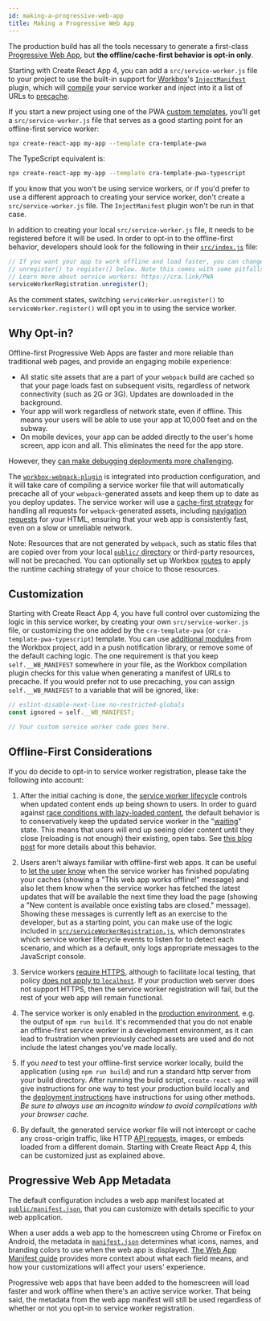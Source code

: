 ```yaml
---
id: making-a-progressive-web-app
title: Making a Progressive Web App
---
```


The production build has all the tools necessary to generate a first-class
[Progressive Web App](https://developer.mozilla.org/en-US/docs/Web/Progressive_web_apps),
but **the offline/cache-first behavior is opt-in only**.

Starting with Create React App 4, you can add a `src/service-worker.js` file to
your project to use the built-in support for
[Workbox](https://developers.google.com/web/tools/workbox/)'s
[`InjectManifest`](https://developers.google.com/web/tools/workbox/reference-docs/latest/module-workbox-webpack-plugin.InjectManifest)
plugin, which will
[compile](https://developers.google.com/web/tools/workbox/guides/using-bundlers)
your service worker and inject into it a list of URLs to
[precache](https://developers.google.com/web/tools/workbox/guides/precache-files).

If you start a new project using one of the PWA [custom
templates](https://create-react-app.dev/docs/custom-templates/), you'll get a
`src/service-worker.js` file that serves as a good starting point for an
offline-first service worker:

```sh
npx create-react-app my-app --template cra-template-pwa
```

The TypeScript equivalent is:

```sh
npx create-react-app my-app --template cra-template-pwa-typescript
```

If you know that you won't be using service workers, or if you'd prefer to use a
different approach to creating your service worker, don't create a
`src/service-worker.js` file. The `InjectManifest` plugin won't be run in that
case.

In addition to creating your local `src/service-worker.js` file, it needs to be
registered before it will be used. In order to opt-in to the offline-first
behavior, developers should look for the following in their
[`src/index.js`](https://github.com/cra-template/pwa/blob/master/packages/cra-template-pwa/template/src/index.js)
file:

```js
// If you want your app to work offline and load faster, you can change
// unregister() to register() below. Note this comes with some pitfalls.
// Learn more about service workers: https://cra.link/PWA
serviceWorkerRegistration.unregister();
```

As the comment states, switching `serviceWorker.unregister()` to
`serviceWorker.register()` will opt you in to using the service worker.

## Why Opt-in?

Offline-first Progressive Web Apps are faster and more reliable than traditional
web pages, and provide an engaging mobile experience:

- All static site assets that are a part of your `webpack` build are cached so
  that your page loads fast on subsequent visits, regardless of network
  connectivity (such as 2G or 3G). Updates are downloaded in the background.
- Your app will work regardless of network state, even if offline. This means
  your users will be able to use your app at 10,000 feet and on the subway.
- On mobile devices, your app can be added directly to the user's home screen,
  app icon and all. This eliminates the need for the app store.

However, they [can make debugging deployments more
challenging](https://github.com/facebook/create-react-app/issues/2398).

The
[`workbox-webpack-plugin`](https://developer.chrome.com/docs/workbox/modules/workbox-webpack-plugin/)
is integrated into production configuration, and it will take care of compiling
a service worker file that will automatically precache all of your
`webpack`-generated assets and keep them up to date as you deploy updates. The
service worker will use a [cache-first
strategy](https://developers.google.com/web/fundamentals/instant-and-offline/offline-cookbook/#cache-falling-back-to-network)
for handling all requests for `webpack`-generated assets, including [navigation
requests](https://developers.google.com/web/fundamentals/primers/service-workers/high-performance-loading#first_what_are_navigation_requests)
for your HTML, ensuring that your web app is consistently fast, even on a slow
or unreliable network.

Note: Resources that are not generated by `webpack`, such as static files that are
copied over from your local
[`public/` directory](https://github.com/cra-template/pwa/tree/master/packages/cra-template-pwa/template/public/)
or third-party resources, will not be precached. You can optionally set up Workbox
[routes](https://developers.google.com/web/tools/workbox/guides/route-requests)
to apply the runtime caching strategy of your choice to those resources.

## Customization

Starting with Create React App 4, you have full control over customizing the
logic in this service worker, by creating your own `src/service-worker.js` file,
or customizing the one added by the `cra-template-pwa` (or
`cra-template-pwa-typescript`) template. You can use [additional
modules](https://developers.google.com/web/tools/workbox/modules) from the
Workbox project, add in a push notification library, or remove some of the
default caching logic. The one requirement is that you keep `self.__WB_MANIFEST`
somewhere in your file, as the Workbox compilation plugin checks for this value
when generating a manifest of URLs to precache. If you would prefer not to use
precaching, you can assign `self.__WB_MANIFEST` to a variable that will be
ignored, like:

```js
// eslint-disable-next-line no-restricted-globals
const ignored = self.__WB_MANIFEST;

// Your custom service worker code goes here.
```

## Offline-First Considerations

If you do decide to opt-in to service worker registration, please take the
following into account:

1. After the initial caching is done, the [service worker lifecycle](https://developers.google.com/web/fundamentals/primers/service-workers/lifecycle)
   controls when updated content ends up being shown to users. In order to guard against
   [race conditions with lazy-loaded content](https://github.com/facebook/create-react-app/issues/3613#issuecomment-353467430),
   the default behavior is to conservatively keep the updated service worker in the "[waiting](https://developers.google.com/web/fundamentals/primers/service-workers/lifecycle#waiting)"
   state. This means that users will end up seeing older content until they close (reloading is not
   enough) their existing, open tabs. See [this blog post](https://jeffy.info/2018/10/10/sw-in-c-r-a.html)
   for more details about this behavior.

1. Users aren't always familiar with offline-first web apps. It can be useful to
   [let the user know](https://developers.google.com/web/fundamentals/instant-and-offline/offline-ux#inform_the_user_when_the_app_is_ready_for_offline_consumption)
   when the service worker has finished populating your caches (showing a "This web
   app works offline!" message) and also let them know when the service worker has
   fetched the latest updates that will be available the next time they load the
   page (showing a "New content is available once existing tabs are closed." message). Showing
   these messages is currently left as an exercise to the developer, but as a
   starting point, you can make use of the logic included in [`src/serviceWorkerRegistration.js`](https://github.com/cra-template/pwa/blob/master/packages/cra-template-pwa/template/src/serviceWorkerRegistration.js), which
   demonstrates which service worker lifecycle events to listen for to detect each
   scenario, and which as a default, only logs appropriate messages to the
   JavaScript console.

1. Service workers [require HTTPS](https://developers.google.com/web/fundamentals/getting-started/primers/service-workers#you_need_https),
   although to facilitate local testing, that policy
   [does not apply to `localhost`](https://stackoverflow.com/questions/34160509/options-for-testing-service-workers-via-http/34161385#34161385).
   If your production web server does not support HTTPS, then the service worker
   registration will fail, but the rest of your web app will remain functional.

1. The service worker is only enabled in the [production environment](deployment.md),
   e.g. the output of `npm run build`. It's recommended that you do not enable an
   offline-first service worker in a development environment, as it can lead to
   frustration when previously cached assets are used and do not include the latest
   changes you've made locally.

1. If you _need_ to test your offline-first service worker locally, build
   the application (using `npm run build`) and run a standard http server from your
   build directory. After running the build script, `create-react-app` will give
   instructions for one way to test your production build locally and the [deployment instructions](deployment.md) have
   instructions for using other methods. _Be sure to always use an
   incognito window to avoid complications with your browser cache._

1. By default, the generated service worker file will not intercept or cache any
   cross-origin traffic, like HTTP [API requests](integrating-with-an-api-backend.md),
   images, or embeds loaded from a different domain. Starting with Create
   React App 4, this can be customized just as explained above.

## Progressive Web App Metadata

The default configuration includes a web app manifest located at
[`public/manifest.json`](https://github.com/cra-template/pwa/blob/master/packages/cra-template-pwa/template/public/manifest.json), that you can customize with
details specific to your web application.

When a user adds a web app to the homescreen using Chrome or Firefox on
Android, the metadata in [`manifest.json`](https://github.com/cra-template/pwa/blob/master/packages/cra-template-pwa/template/public/manifest.json) determines what
icons, names, and branding colors to use when the web app is displayed.
[The Web App Manifest guide](https://developers.google.com/web/fundamentals/engage-and-retain/web-app-manifest/)
provides more context about what each field means, and how your customizations
will affect your users' experience.

Progressive web apps that have been added to the homescreen will load faster and
work offline when there's an active service worker. That being said, the
metadata from the web app manifest will still be used regardless of whether or
not you opt-in to service worker registration.
